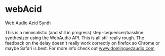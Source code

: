 webAcid
=======

Web Audio Acid Synth

This is a minimalistic (and still in progress) step-sequencer/bassline synthesizer using the WebAudio API. This is all still really rough.
The feedback on the delay doesn't really work correctly on firefox so Chrome or maybe Safari is best.
For more info check out www.dominguezaudio.com
